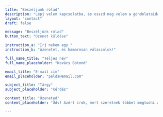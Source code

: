 ```yaml
---
title: "Beszéljünk rólad"
description: "Lépj velem kapcsolatba, és osszd meg velem a gondolataidat!"
layout: "contact"
draft: false

message: "Beszéljünk rólad"
button_text: "Üzenet küldése"

instruction_a: "Írj nekem egy "
instruction_b: "üzenetet, és hamarosan válaszolok!"

full_name_title: "Teljes név"
full_name_placeholder: "Kovács Botond"

email_title: "E-mail cím"
email_placeholder: "pelda@email.com"

subject_title: "Tárgy"
subject_placeholder: "Kérdés"

content_title: "Üzeneted"
content_placeholder: "Üdv! Azért írok, mert szeretnék többet megtudni a ..."

---
```

